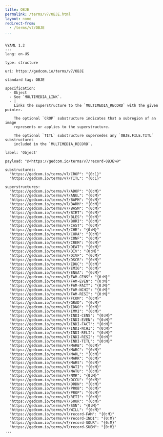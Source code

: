 ```yaml
---
title: OBJE
permalink: /terms/v7/OBJE.html
layout: none
redirect-from:
  - /terms/v7/OBJE
...
```


```

%YAML 1.2
---
lang: en-US

type: structure

uri: https://gedcom.io/terms/v7/OBJE

standard tag: OBJE

specification:
  - Object
  - See `MULTIMEDIA_LINK`.
  - |
    Links the superstructure to the `MULTIMEDIA_RECORD` with the given pointer.
    
    The optional `CROP` substructure indicates that a subregion of an image
    represents or applies to the superstructure.
    
    The optional `TITL` substructure supersedes any `OBJE.FILE.TITL` substructures
    included in the `MULTIMEDIA_RECORD`.

label: 'Object'

payload: "@<https://gedcom.io/terms/v7/record-OBJE>@"

substructures:
  "https://gedcom.io/terms/v7/CROP": "{0:1}"
  "https://gedcom.io/terms/v7/TITL": "{0:1}"

superstructures:
  "https://gedcom.io/terms/v7/ADOP": "{0:M}"
  "https://gedcom.io/terms/v7/ANUL": "{0:M}"
  "https://gedcom.io/terms/v7/BAPM": "{0:M}"
  "https://gedcom.io/terms/v7/BARM": "{0:M}"
  "https://gedcom.io/terms/v7/BASM": "{0:M}"
  "https://gedcom.io/terms/v7/BIRT": "{0:M}"
  "https://gedcom.io/terms/v7/BLES": "{0:M}"
  "https://gedcom.io/terms/v7/BURI": "{0:M}"
  "https://gedcom.io/terms/v7/CAST": "{0:M}"
  "https://gedcom.io/terms/v7/CHR": "{0:M}"
  "https://gedcom.io/terms/v7/CHRA": "{0:M}"
  "https://gedcom.io/terms/v7/CONF": "{0:M}"
  "https://gedcom.io/terms/v7/CREM": "{0:M}"
  "https://gedcom.io/terms/v7/DEAT": "{0:M}"
  "https://gedcom.io/terms/v7/DIV": "{0:M}"
  "https://gedcom.io/terms/v7/DIVF": "{0:M}"
  "https://gedcom.io/terms/v7/DSCR": "{0:M}"
  "https://gedcom.io/terms/v7/EDUC": "{0:M}"
  "https://gedcom.io/terms/v7/EMIG": "{0:M}"
  "https://gedcom.io/terms/v7/ENGA": "{0:M}"
  "https://gedcom.io/terms/v7/FAM-CENS": "{0:M}"
  "https://gedcom.io/terms/v7/FAM-EVEN": "{0:M}"
  "https://gedcom.io/terms/v7/FAM-FACT": "{0:M}"
  "https://gedcom.io/terms/v7/FAM-NCHI": "{0:M}"
  "https://gedcom.io/terms/v7/FAM-RESI": "{0:M}"
  "https://gedcom.io/terms/v7/FCOM": "{0:M}"
  "https://gedcom.io/terms/v7/GRAD": "{0:M}"
  "https://gedcom.io/terms/v7/IDNO": "{0:M}"
  "https://gedcom.io/terms/v7/IMMI": "{0:M}"
  "https://gedcom.io/terms/v7/INDI-CENS": "{0:M}"
  "https://gedcom.io/terms/v7/INDI-EVEN": "{0:M}"
  "https://gedcom.io/terms/v7/INDI-FACT": "{0:M}"
  "https://gedcom.io/terms/v7/INDI-NCHI": "{0:M}"
  "https://gedcom.io/terms/v7/INDI-RELI": "{0:M}"
  "https://gedcom.io/terms/v7/INDI-RESI": "{0:M}"
  "https://gedcom.io/terms/v7/INDI-TITL": "{0:M}"
  "https://gedcom.io/terms/v7/MARB": "{0:M}"
  "https://gedcom.io/terms/v7/MARC": "{0:M}"
  "https://gedcom.io/terms/v7/MARL": "{0:M}"
  "https://gedcom.io/terms/v7/MARR": "{0:M}"
  "https://gedcom.io/terms/v7/MARS": "{0:M}"
  "https://gedcom.io/terms/v7/NATI": "{0:M}"
  "https://gedcom.io/terms/v7/NATU": "{0:M}"
  "https://gedcom.io/terms/v7/NMR": "{0:M}"
  "https://gedcom.io/terms/v7/OCCU": "{0:M}"
  "https://gedcom.io/terms/v7/ORDN": "{0:M}"
  "https://gedcom.io/terms/v7/PROB": "{0:M}"
  "https://gedcom.io/terms/v7/PROP": "{0:M}"
  "https://gedcom.io/terms/v7/RETI": "{0:M}"
  "https://gedcom.io/terms/v7/SOUR": "{0:M}"
  "https://gedcom.io/terms/v7/SSN": "{0:M}"
  "https://gedcom.io/terms/v7/WILL": "{0:M}"
  "https://gedcom.io/terms/v7/record-FAM": "{0:M}"
  "https://gedcom.io/terms/v7/record-INDI": "{0:M}"
  "https://gedcom.io/terms/v7/record-SOUR": "{0:M}"
  "https://gedcom.io/terms/v7/record-SUBM": "{0:M}"
...

```
